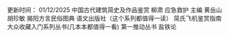 更新时间： 01/12/2025
中国古代建筑简史及作品鉴赏 柳肃
应急救护 主编 黄岳山 胡珍敏
揭阳方言民俗图典 语文出版社（这个系列都值得一读）
简氏飞机鉴赏指南
大众收藏入门系列丛书(几本本都值得一看)
第一推动丛书
盐铁论


